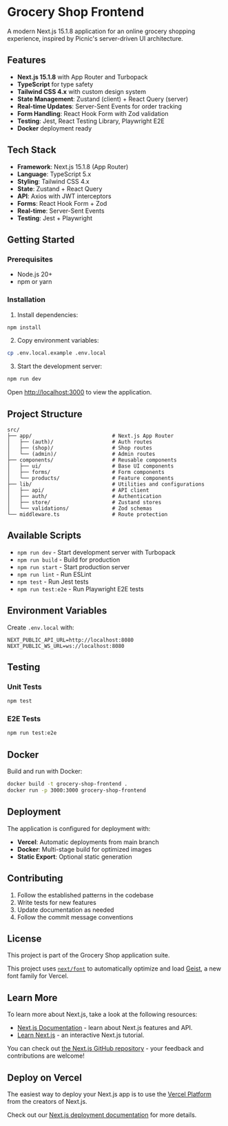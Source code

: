 # Grocery Shop Frontend

A modern Next.js 15.1.8 application for an online grocery shopping experience, inspired by Picnic's server-driven UI architecture.

## Features

- **Next.js 15.1.8** with App Router and Turbopack
- **TypeScript** for type safety
- **Tailwind CSS 4.x** with custom design system
- **State Management**: Zustand (client) + React Query (server)
- **Real-time Updates**: Server-Sent Events for order tracking
- **Form Handling**: React Hook Form with Zod validation
- **Testing**: Jest, React Testing Library, Playwright E2E
- **Docker** deployment ready

## Tech Stack

- **Framework**: Next.js 15.1.8 (App Router)
- **Language**: TypeScript 5.x
- **Styling**: Tailwind CSS 4.x
- **State**: Zustand + React Query
- **API**: Axios with JWT interceptors
- **Forms**: React Hook Form + Zod
- **Real-time**: Server-Sent Events
- **Testing**: Jest + Playwright

## Getting Started

### Prerequisites

- Node.js 20+
- npm or yarn

### Installation

1. Install dependencies:

```bash
npm install
```

2. Copy environment variables:

```bash
cp .env.local.example .env.local
```

3. Start the development server:

```bash
npm run dev
```

Open [http://localhost:3000](http://localhost:3000) to view the application.

## Project Structure

```
src/
├── app/                          # Next.js App Router
│   ├── (auth)/                   # Auth routes
│   ├── (shop)/                   # Shop routes
│   └── (admin)/                  # Admin routes
├── components/                   # Reusable components
│   ├── ui/                       # Base UI components
│   ├── forms/                    # Form components
│   └── products/                 # Feature components
├── lib/                          # Utilities and configurations
│   ├── api/                      # API client
│   ├── auth/                     # Authentication
│   ├── store/                    # Zustand stores
│   └── validations/              # Zod schemas
└── middleware.ts                 # Route protection
```

## Available Scripts

- `npm run dev` - Start development server with Turbopack
- `npm run build` - Build for production
- `npm run start` - Start production server
- `npm run lint` - Run ESLint
- `npm test` - Run Jest tests
- `npm run test:e2e` - Run Playwright E2E tests

## Environment Variables

Create `.env.local` with:

```env
NEXT_PUBLIC_API_URL=http://localhost:8080
NEXT_PUBLIC_WS_URL=ws://localhost:8080
```

## Testing

### Unit Tests

```bash
npm test
```

### E2E Tests

```bash
npm run test:e2e
```

## Docker

Build and run with Docker:

```bash
docker build -t grocery-shop-frontend .
docker run -p 3000:3000 grocery-shop-frontend
```

## Deployment

The application is configured for deployment with:

- **Vercel**: Automatic deployments from main branch
- **Docker**: Multi-stage build for optimized images
- **Static Export**: Optional static generation

## Contributing

1. Follow the established patterns in the codebase
2. Write tests for new features
3. Update documentation as needed
4. Follow the commit message conventions

## License

This project is part of the Grocery Shop application suite.

This project uses [`next/font`](https://nextjs.org/docs/app/building-your-application/optimizing/fonts) to automatically optimize and load [Geist](https://vercel.com/font), a new font family for Vercel.

## Learn More

To learn more about Next.js, take a look at the following resources:

- [Next.js Documentation](https://nextjs.org/docs) - learn about Next.js features and API.
- [Learn Next.js](https://nextjs.org/learn) - an interactive Next.js tutorial.

You can check out [the Next.js GitHub repository](https://github.com/vercel/next.js) - your feedback and contributions are welcome!

## Deploy on Vercel

The easiest way to deploy your Next.js app is to use the [Vercel Platform](https://vercel.com/new?utm_medium=default-template&filter=next.js&utm_source=create-next-app&utm_campaign=create-next-app-readme) from the creators of Next.js.

Check out our [Next.js deployment documentation](https://nextjs.org/docs/app/building-your-application/deploying) for more details.
